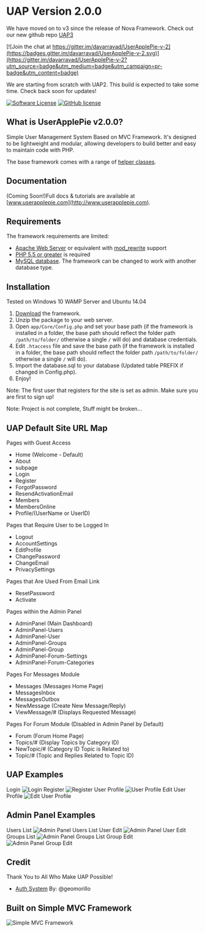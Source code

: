 # UAP Version 2.0.0

We have moved on to v3 since the release of Nova Framework.  Check out our new github repo [UAP3](https://github.com/UserApplePie/UAP-MVC-CMS-3/)

[![Join the chat at https://gitter.im/davarravad/UserApplePie-v-2](https://badges.gitter.im/davarravad/UserApplePie-v-2.svg)](https://gitter.im/davarravad/UserApplePie-v-2?utm_source=badge&utm_medium=badge&utm_campaign=pr-badge&utm_content=badge)  

We are starting from scratch with UAP2.  This build is expected to take some time.  Check back soon for updates!

[![Software License](http://img.shields.io/badge/License-BSD--3-brightgreen.svg?style=flat-square)](LICENSE)
[![GitHub license](https://img.shields.io/badge/license-MIT-blue.svg)](https://raw.githubusercontent.com/simple-mvc-framework/v2/master/license.txt)

## What is UserApplePie v2.0.0?

Simple User Management System Based on MVC Framework. It's designed to be lightweight and modular, allowing developers to build better and easy to maintain code with PHP.

The base framework comes with a range of [helper classes](https://github.com/simple-mvc-framework/framework/tree/master/app/Helpers).

## Documentation

(Coming Soon!)Full docs & tutorials are available at [www.userapplepie.com](http://www.userapplepie.com).

## Requirements

The framework requirements are limited:

- [Apache Web Server](https://httpd.apache.org/) or equivalent with [mod_rewrite](http://httpd.apache.org/docs/current/mod/mod_rewrite.html) support
- [PHP 5.5 or greater](http://php.net/downloads.php) is required
- [MySQL database](http://www.mysql.com/). The framework can be changed to work with another database type.

## Installation

Tested on Windows 10 WAMP Server and Ubuntu 14.04

1. [Download](http://www.userapplepie.com/Downloads/) the framework.
2. Unzip the package to your web server.
3. Open `app/Core/Config.php` and set your base path (if the framework is installed in a folder, the base path should reflect the folder path `/path/to/folder/` otherwise a single `/` will do) and database credentials.
4. Edit `.htaccess` file and save the base path (if the framework is installed in a folder, the base path should reflect the folder path `/path/to/folder/` otherwise a single `/` will do).
5. Import the database.sql to your database (Updated table PREFIX if changed in Config.php).
6. Enjoy!

Note: The first user that registers for the site is set as admin.  Make sure you are first to sign up!

Note: Project is not complete, Stuff might be broken...

## UAP Default Site URL Map
Pages with Guest Access
 - Home (Welcome - Default)  
 - About  
 - subpage  
 - Login  
 - Register  
 - ForgotPassword  
 - ResendActivationEmail  
 - Members  
 - MembersOnline  
 - Profile/(UserName or UserID)  

Pages that Require User to be Logged In  
 - Logout  
 - AccountSettings  
 - EditProfile  
 - ChangePassword  
 - ChangeEmail  
 - PrivacySettings  

Pages that Are Used From Email Link  
 - ResetPassword  
 - Activate  

Pages within the Admin Panel
 - AdminPanel (Main Dashboard)
 - AdminPanel-Users
 - AdminPanel-User
 - AdminPanel-Groups
 - AdminPanel-Group
 - AdminPanel-Forum-Settings
 - AdminPanel-Forum-Categories

Pages For Messages Module
 - Messages (Messages Home Page)
 - MessagesInbox
 - MessagesOutbox
 - NewMessage (Create New Message/Reply)
 - ViewMessage/# (Displays Requested Message)

Pages For Forum Module (Disabled in Admin Panel by Default)
 - Forum (Forum Home Page)
 - Topics/# (Display Topics by Category ID)
 - NewTopic/# (Category ID Topic is Related to)
 - Topic/# (Topic and Replies Related to Topic ID)

## UAP Examples
Login
![Login](http://images.userapplepie.com/uap/uap2loginpage.jpg "Login")
Register
![Register](http://images.userapplepie.com/uap/uap2registerpage.jpg "Register")
User Profile
![User Profile](http://images.userapplepie.com/uap/uap2userprofile.jpg "User Profile")
Edit User Profile
![Edit User Profile](http://images.userapplepie.com/uap/uap2usereditprofile.jpg "Edit User Profile")

## Admin Panel Examples
Users List
![Admin Panel Users List](http://images.userapplepie.com/uap/uap2adminpanelpreview3.jpg "Admin Panel Users List")
User Edit
![Admin Panel User Edit](http://images.userapplepie.com/uap/uap2adminpanelpreview.jpg "Admin Panel User Edit")
Groups List
![Admin Panel Groups List](http://images.userapplepie.com/uap/uap2adminpanelpreview2.jpg "Admin Panel Groups List")
Group Edit
![Admin Panel Group Edit](http://images.userapplepie.com/uap/uap2adminpanelpreview4.jpg "Admin Panel Group Edit")

## Credit
Thank You to All Who Make UAP Possible!
- [Auth System](https://github.com/geomorillo/Auth) By: @geomorillo

## Built on Simple MVC Framework

![Simple MVC Framework](http://simplemvcframework.com/app/templates/publicthemes/smvc/images/logo.png)
